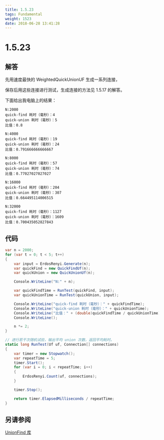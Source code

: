 ```yaml
---
title: 1.5.23
tags: Fundamental
weight: 1523
date: 2018-06-28 13:41:28
---
```


# 1.5.23


## 解答

先用速度最快的 WeightedQuickUnionUF 生成一系列连接，

保存后用这些连接进行测试，生成连接的方法见 1.5.17 的解答。

下面给出我电脑上的结果：

```
N:2000
quick-find 耗时（毫秒）：4
quick-union 耗时（毫秒）：5
比值：0.8

N:4000
quick-find 耗时（毫秒）：19
quick-union 耗时（毫秒）：24
比值：0.791666666666667

N:8000
quick-find 耗时（毫秒）：57
quick-union 耗时（毫秒）：74
比值：0.77027027027027

N:16000
quick-find 耗时（毫秒）：204
quick-union 耗时（毫秒）：307
比值：0.664495114006515

N:32000
quick-find 耗时（毫秒）：1127
quick-union 耗时（毫秒）：1609
比值：0.700435052827843
```


## 代码

```csharp
var n = 2000;
for (var t = 0; t < 5; t++)
{
    var input = ErdosRenyi.Generate(n);
    var quickFind = new QuickFindUf(n);
    var quickUnion = new QuickUnionUf(n);

    Console.WriteLine("N:" + n);

    var quickFindTime = RunTest(quickFind, input);
    var quickUnionTime = RunTest(quickUnion, input);

    Console.WriteLine("quick-find 耗时（毫秒）：" + quickFindTime);
    Console.WriteLine("quick-union 耗时（毫秒）：" + quickUnionTime);
    Console.WriteLine("比值：" + (double)quickFindTime / quickUnionTime);
    Console.WriteLine();

    n *= 2;
}

// 进行若干次随机试验，输出平均 union 次数，返回平均耗时。
static long RunTest(Uf uf, Connection[] connections)
{
    var timer = new Stopwatch();
    var repeatTime = 5;
    timer.Start();
    for (var i = 0; i < repeatTime; i++)
    {
        ErdosRenyi.Count(uf, connections);
    }

    timer.Stop();

    return timer.ElapsedMilliseconds / repeatTime;
}
```

## 另请参阅

[UnionFind 库](https://github.com/ikesnowy/Algorithms-4th-Edition-in-Csharp/tree/master/1%20Fundamental/1.5/UnionFind)
